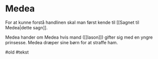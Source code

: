 # Medea
For at kunne forstå handlinen skal man først kende til [[Sagnet til Medea|dette sagn]].


Medea hander om Medea hvis mand ([[Iason]]) gifter sig med en yngre prinsesse. Medea dræper sine børn for at straffe ham.

#old 
#tekst 
